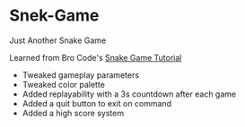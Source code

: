 # Snek-Game
Just Another Snake Game

Learned from Bro Code's [Snake Game Tutorial](https://www.youtube.com/watch?v=bfRwxS5d0SI) 

- Tweaked gameplay parameters
- Tweaked color palette
- Added replayability with a 3s countdown after each game
- Added a quit button to exit on command
- Added a high score system
